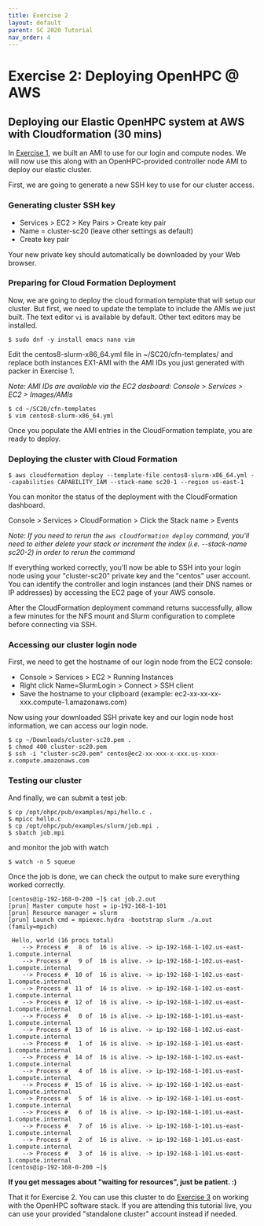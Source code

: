 ```yaml
---
title: Exercise 2
layout: default
parent: SC 2020 Tutorial
nav_order: 4
---
```


# Exercise 2: Deploying OpenHPC @ AWS
## Deploying our Elastic OpenHPC system at AWS with Cloudformation (30 mins)

In [Exercise 1](exercise1.html), we built an AMI to use for our login and compute nodes.
We will now use this along with an OpenHPC-provided controller node AMI to deploy our elastic cluster.

First, we are going to generate a new SSH key to use for our cluster access.

### Generating cluster SSH key

* Services > EC2 > Key Pairs > Create key pair 
* Name = cluster-sc20 (leave other settings as default)
* Create key pair

Your new private key should automatically be downloaded by your Web browser.

### Preparing for Cloud Formation Deployment



Now, we are going to deploy the cloud formation template that will setup our cluster.
But first, we need to update the template to include the AMIs we just built. The text editor `vi` is available by default.
Other text editors may be installed.

~~~console
$ sudo dnf -y install emacs nano vim
~~~



Edit the centos8-slurm-x86_64.yml file in ~/SC20/cfn-templates/ and replace both instances EX1-AMI with the AMI IDs 
you just generated with packer in Exercise 1.

*Note: AMI IDs are available via the EC2 dasboard: Console > Services > EC2 > Images/AMIs*

~~~console
$ cd ~/SC20/cfn-templates
$ vim centos8-slurm-x86_64.yml
~~~

Once you populate the AMI entries in the CloudFormation template, you are ready to deploy.

### Deploying the cluster with Cloud Formation

~~~console
$ aws cloudformation deploy --template-file centos8-slurm-x86_64.yml --capabilities CAPABILITY_IAM --stack-name sc20-1 --region us-east-1
~~~

You can monitor the status of the deployment with the CloudFormation dashboard.

Console > Services > CloudFormation > Click the Stack name > Events

*Note: If you need to rerun the `aws cloudformation deploy` command, you'll need to either delete your stack or increment the index (i.e. --stack-name sc20-2) in order to rerun the command*

If everything worked correctly, you'll now be able to SSH into your login node using your "cluster-sc20" private key and the "centos" 
user account. 
You can identify the controller and login instances (and their DNS names or IP addresses) by accessing the EC2 page of your AWS console.

After the CloudFormation deployment command returns successfully, allow a few minutes for the NFS mount and Slurm configuration to 
complete before connecting via SSH.

### Accessing our cluster login node

First, we need to get the hostname of our login node from the EC2 console:

* Console > Services > EC2 > Running Instances 
* Right click Name=SlurmLogin > Connect > SSH client
* Save the hostname to your clipboard (example: ec2-xx-xx-xx-xxx.compute-1.amazonaws.com)

Now using your downloaded SSH private key and our login node host information, we can access our login node.

~~~console
$ cp ~/Downloads/cluster-sc20.pem .
$ chmod 400 cluster-sc20.pem
$ ssh -i "cluster-sc20.pem" centos@ec2-xx-xxx-x-xxx.us-xxxx-x.compute.amazonaws.com
~~~

### Testing our cluster

And finally, we can submit a test job:

~~~console
$ cp /opt/ohpc/pub/examples/mpi/hello.c .
$ mpicc hello.c
$ cp /opt/ohpc/pub/examples/slurm/job.mpi .
$ sbatch job.mpi
~~~

and monitor the job with watch

~~~console
$ watch -n 5 squeue
~~~

Once the job is done, we can check the output to make sure everything worked correctly.


~~~console
[centos@ip-192-168-0-200 ~]$ cat job.2.out 
[prun] Master compute host = ip-192-168-1-101
[prun] Resource manager = slurm
[prun] Launch cmd = mpiexec.hydra -bootstrap slurm ./a.out (family=mpich)

 Hello, world (16 procs total)
    --> Process #   8 of  16 is alive. -> ip-192-168-1-102.us-east-1.compute.internal
    --> Process #   9 of  16 is alive. -> ip-192-168-1-102.us-east-1.compute.internal
    --> Process #  10 of  16 is alive. -> ip-192-168-1-102.us-east-1.compute.internal
    --> Process #  11 of  16 is alive. -> ip-192-168-1-102.us-east-1.compute.internal
    --> Process #  12 of  16 is alive. -> ip-192-168-1-102.us-east-1.compute.internal
    --> Process #   0 of  16 is alive. -> ip-192-168-1-101.us-east-1.compute.internal
    --> Process #  13 of  16 is alive. -> ip-192-168-1-102.us-east-1.compute.internal
    --> Process #   1 of  16 is alive. -> ip-192-168-1-101.us-east-1.compute.internal
    --> Process #  14 of  16 is alive. -> ip-192-168-1-102.us-east-1.compute.internal
    --> Process #   4 of  16 is alive. -> ip-192-168-1-101.us-east-1.compute.internal
    --> Process #  15 of  16 is alive. -> ip-192-168-1-102.us-east-1.compute.internal
    --> Process #   5 of  16 is alive. -> ip-192-168-1-101.us-east-1.compute.internal
    --> Process #   6 of  16 is alive. -> ip-192-168-1-101.us-east-1.compute.internal
    --> Process #   7 of  16 is alive. -> ip-192-168-1-101.us-east-1.compute.internal
    --> Process #   2 of  16 is alive. -> ip-192-168-1-101.us-east-1.compute.internal
    --> Process #   3 of  16 is alive. -> ip-192-168-1-101.us-east-1.compute.internal
[centos@ip-192-168-0-200 ~]$ 
~~~

**If you get messages about "waiting for resources", just be patient. :)**

That it for Exercise 2. You can use this cluster to do [Exercise 3](exercise3.html) on working with the OpenHPC software stack.
If you are attending this tutorial live, you can use your provided "standalone cluster" account instead if needed.

